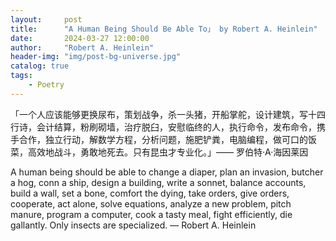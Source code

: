 ```yaml
---
layout:     post
title:      "A Human Being Should Be Able To」 by Robert A. Heinlein"
date:       2024-03-27 12:00:00
author:     "Robert A. Heinlein"
header-img: "img/post-bg-universe.jpg"
catalog: true
tags:
    - Poetry
---
```


「一个人应该能够更换尿布，策划战争，杀一头猪，开船掌舵，设计建筑，写十四行诗，会计结算，粉刷砌墙，治疗脱臼，安慰临终的人，执行命令，发布命令，携手合作，独立行动，解数学方程，分析问题，施肥铲粪，电脑编程，做可口的饭菜，高效地战斗，勇敢地死去。只有昆虫才专业化。」—— 罗伯特·A·海因莱因

A human being should be able to change a diaper, plan an invasion, butcher a hog, conn a ship, design a building, write a sonnet, balance accounts, build a wall, set a bone, comfort the dying, take orders, give orders, cooperate, act alone, solve equations, analyze a new problem, pitch manure, program a computer, cook a tasty meal, fight efficiently, die gallantly. Only insects are specialized. — Robert A. Heinlein
